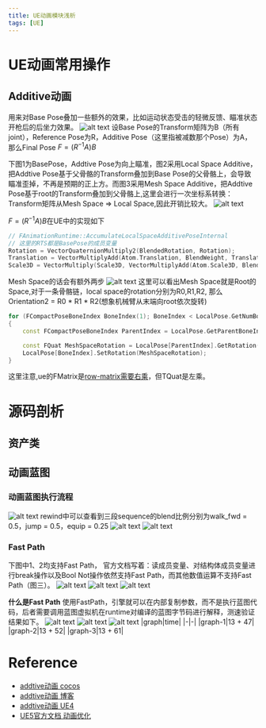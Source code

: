 ```yaml
---
title: UE动画模块浅析
tags: [UE]
---
```

<!--truncate-->
# UE动画常用操作
## Additive动画
用来对Base Pose叠加一些额外的效果，比如运动状态受击的轻微反馈、瞄准状态开枪后的后坐力效果。
![alt text](images/image.png)
设Base Pose的Transform矩阵为B（所有joint），Reference Pose为R，Additive Pose（这里指被减数那个Pose）为A，那么Final Pose $F = (R^{-1}A)B$

下图1为BasePose，Addtive Pose为向上瞄准，图2采用Local Space Additive，把Addtive Pose基于父骨骼的Transform叠加到Base Pose的父骨骼上，会导致瞄准歪掉，不再是预期的正上方。而图3采用Mesh Space Additive，把Addtive Pose基于root的Transform叠加到父骨骼上,这里会进行一次坐标系转换：Transform矩阵从Mesh Space => Local Space,因此开销比较大。
![alt text](images/image-1.png)

 $F = (R^{-1}A)B$在UE中的实现如下
```cpp
// FAnimationRuntime::AccumulateLocalSpaceAdditivePoseInternal
// 这里的RTS都是BasePose的成员变量
Rotation = VectorQuaternionMultiply2(BlendedRotation, Rotation);
Translation = VectorMultiplyAdd(Atom.Translation, BlendWeight, Translation);
Scale3D = VectorMultiply(Scale3D, VectorMultiplyAdd(Atom.Scale3D, BlendWeight, DefaultScale));
```
Mesh Space的话会有额外两步
![alt text](images/image-2.png)
这里可以看出Mesh Space就是Root的Space,对于一条骨骼链，local space的rotation分别为R0,R1,R2, 那么Orientation2 = R0 * R1 * R2(想象机械臂从末端向root依次旋转)
```cpp
for (FCompactPoseBoneIndex BoneIndex(1); BoneIndex < LocalPose.GetNumBones(); ++BoneIndex)
{
    const FCompactPoseBoneIndex ParentIndex = LocalPose.GetParentBoneIndex(BoneIndex);

    const FQuat MeshSpaceRotation = LocalPose[ParentIndex].GetRotation() * LocalPose[BoneIndex].GetRotation();
    LocalPose[BoneIndex].SetRotation(MeshSpaceRotation);
}
```
这里注意,ue的FMatrix是[row-matrix需要右乘](https://mobile.rodolphe-vaillant.fr/entry/145/unreal-engine-c-tmap-doc-sheet-1)，但TQuat是左乘。

# 源码剖析
## 资产类

## 动画蓝图
### 动画蓝图执行流程
![alt text](images/image-7.png)
rewind中可以查看到三段sequence的blend比例分别为walk_fwd = 0.5，jump = 0.5，equip = 0.25
![alt text](images/image-8.png)
![alt text](images/image-9.png)

### Fast Path
下图中1、2均支持Fast Path， 官方文档写着：读成员变量、对结构体成员变量进行break操作以及Bool Not操作依然支持Fast Path，而其他数值运算不支持Fast Path（图三）。
![alt text](images/image-10.png)
![alt text](images/image-11.png)
![alt text](images/image-12.png)

**什么是Fast Path**
使用FastPath，引擎就可以在内部复制参数，而不是执行蓝图代码，后者需要调用蓝图虚拟机在runtime对编译的蓝图字节码进行解释，测速验证结果如下。
![alt text](images/image-14.png)
![alt text](images/image-15.png)
![alt text](images/image-13.png)
|graph|time|
|-|-|
|graph-1|13 + 47|
|graph-2|13 + 52|
|graph-3|13 + 61|




# Reference
* [addtive动画 cocos](https://docs.cocos.com/creator/3.8/manual/en/animation/marionette/additive-animation/)
* [addtive动画 博客](https://docs.unrealengine.com/4.27/en-US/AnimatingObjects/SkeletalMeshAnimation/AimOffset/)
* [addtive动画 UE4](https://docs.unrealengine.com/4.27/en-US/AnimatingObjects/SkeletalMeshAnimation/AimOffset/)
* [UE5官方文档 动画优化](https://dev.epicgames.com/documentation/zh-cn/unreal-engine/animation-optimization-in-unreal-engine)
